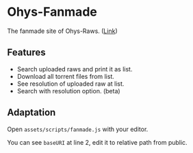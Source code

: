 # Ohys-Fanmade

The fanmade site of Ohys-Raws. ([Link](https://ohys.seia.io/))

## Features

- Search uploaded raws and print it as list.
- Download all torrent files from list.
- See resolution of uploaded raw at list.
- Search with resolution option. (beta)

## Adaptation

Open `assets/scripts/fanmade.js` with your editor.

You can see `baseURI` at line 2, edit it to relative path from public.
